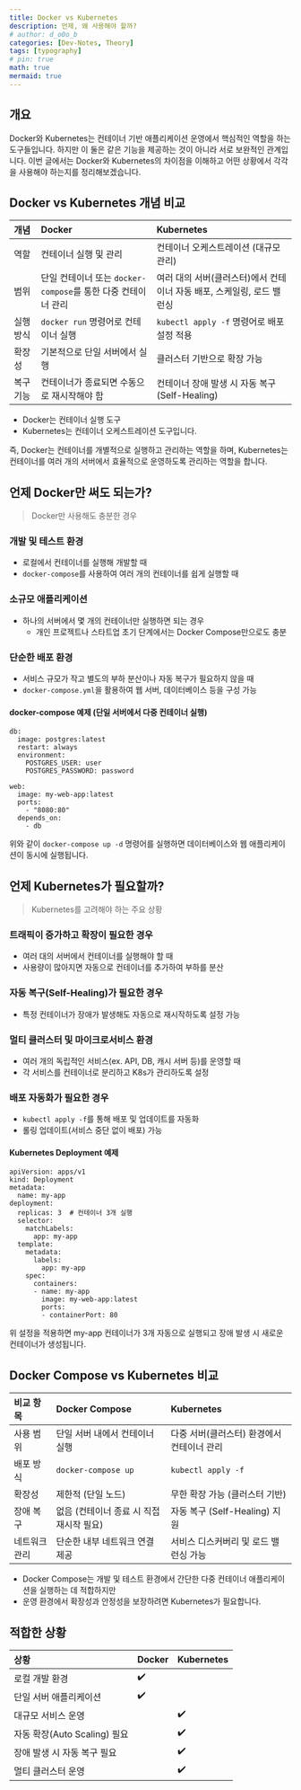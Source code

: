 ```yaml
---
title: Docker vs Kubernetes
description: 언제, 왜 사용해야 할까?
# author: d_o0o_b
categories: [Dev-Notes, Theory]
tags: [typography]
# pin: true
math: true
mermaid: true
---
```


## 개요

Docker와 Kubernetes는 컨테이너 기반 애플리케이션 운영에서 핵심적인 역할을 하는 도구들입니다. 하지만 이 둘은 같은 기능을 제공하는 것이 아니라 서로 보완적인 관계입니다. 이번 글에서는 Docker와 Kubernetes의 차이점을 이해하고 어떤 상황에서 각각을 사용해야 하는지를 정리해보겠습니다.

## Docker vs Kubernetes 개념 비교

| 개념 | Docker  | Kubernetes |
| :--------------------------- |:---------------------------|:---------------------------|
| 역할  | 컨테이너 실행 및 관리 | 컨테이너 오케스트레이션 (대규모 관리) | 
| 범위  | 단일 컨테이너 또는 `docker-compose`를 통한 다중 컨테이너 관리 | 여러 대의 서버(클러스터)에서 컨테이너 자동 배포, 스케일링, 로드 밸런싱| 
| 실행 방식  | `docker run` 명령어로 컨테이너 실행 | `kubectl apply -f` 명령어로 배포 설정 적용 |
| 확장성  | 기본적으로 단일 서버에서 실행 | 클러스터 기반으로 확장 가능 |
| 복구 기능  | 컨테이너가 종료되면 수동으로 재시작해야 함 | 컨테이너 장애 발생 시 자동 복구(Self-Healing) |

- Docker는 컨테이너 실행 도구
- Kubernetes는 컨테이너 오케스트레이션 도구입니다. 

즉, Docker는 컨테이너를 개별적으로 실행하고 관리하는 역할을 하며, Kubernetes는 컨테이너를 여러 개의 서버에서 효율적으로 운영하도록 관리하는 역할을 합니다.

## 언제 Docker만 써도 되는가?
> Docker만 사용해도 충분한 경우

### 개발 및 테스트 환경

- 로컬에서 컨테이너를 실행해 개발할 때
- `docker-compose`를 사용하여 여러 개의 컨테이너를 쉽게 실행할 때

### 소규모 애플리케이션

- 하나의 서버에서 몇 개의 컨테이너만 실행하면 되는 경우
    - 개인 프로젝트나 스타트업 초기 단계에서는 Docker Compose만으로도 충분

### 단순한 배포 환경

- 서비스 규모가 작고 별도의 부하 분산이나 자동 복구가 필요하지 않을 때
- `docker-compose.yml`을 활용하여 웹 서버, 데이터베이스 등을 구성 가능

#### docker-compose 예제 (단일 서버에서 다중 컨테이너 실행)

```
db:
  image: postgres:latest
  restart: always
  environment:
    POSTGRES_USER: user
    POSTGRES_PASSWORD: password

web:
  image: my-web-app:latest
  ports:
    - "8080:80"
  depends_on:
    - db
```

위와 같이 `docker-compose up -d` 명령어를 실행하면 데이터베이스와 웹 애플리케이션이 동시에 실행됩니다.

## 언제 Kubernetes가 필요할까?
> Kubernetes를 고려해야 하는 주요 상황

### 트래픽이 증가하고 확장이 필요한 경우

- 여러 대의 서버에서 컨테이너를 실행해야 할 때
- 사용량이 많아지면 자동으로 컨테이너를 추가하여 부하를 분산

### 자동 복구(Self-Healing)가 필요한 경우

- 특정 컨테이너가 장애가 발생해도 자동으로 재시작하도록 설정 가능

### 멀티 클러스터 및 마이크로서비스 환경

- 여러 개의 독립적인 서비스(ex. API, DB, 캐시 서버 등)를 운영할 때
- 각 서비스를 컨테이너로 분리하고 K8s가 관리하도록 설정

### 배포 자동화가 필요한 경우

- `kubectl apply -f`를 통해 배포 및 업데이트를 자동화
- 롤링 업데이트(서비스 중단 없이 배포) 가능

#### Kubernetes Deployment 예제

```
apiVersion: apps/v1
kind: Deployment
metadata:
  name: my-app
deployment:
  replicas: 3  # 컨테이너 3개 실행
  selector:
    matchLabels:
      app: my-app
  template:
    metadata:
      labels:
        app: my-app
    spec:
      containers:
      - name: my-app
        image: my-web-app:latest
        ports:
        - containerPort: 80
```

위 설정을 적용하면 my-app 컨테이너가 3개 자동으로 실행되고 장애 발생 시 새로운 컨테이너가 생성됩니다.

## Docker Compose vs Kubernetes 비교

| 비교 항목 | Docker Compose  | Kubernetes |
| :--------------------------- |:---------------------------|:---------------------------|
| 사용 범위  | 단일 서버 내에서 컨테이너 실행 | 다중 서버(클러스터) 환경에서 컨테이너 관리 | 
| 배포 방식  | `docker-compose up` | `kubectl apply -f` | 
| 확장성  | 제한적 (단일 노드) | 무한 확장 가능 (클러스터 기반) |
| 장애 복구  | 없음 (컨테이너 종료 시 직접 재시작 필요) | 자동 복구 (Self-Healing) 지원 |
| 네트워크 관리  | 단순한 내부 네트워크 연결 제공 | 서비스 디스커버리 및 로드 밸런싱 가능 |

- Docker Compose는 개발 및 테스트 환경에서 간단한 다중 컨테이너 애플리케이션을 실행하는 데 적합하지만
- 운영 환경에서 확장성과 안정성을 보장하려면 Kubernetes가 필요합니다.

## 적합한 상황

| 상황 | Docker  | Kubernetes |
| :--------------------------- |:---------------------------|:---------------------------|
| 로컬 개발 환경  | ✔️ |  | 
| 단일 서버 애플리케이션  | ✔️ | | 
| 대규모 서비스 운영  | | ✔️ |
| 자동 확장(Auto Scaling) 필요  |  | ✔️ |
| 장애 발생 시 자동 복구 필요  |  | ✔️ |
| 멀티 클러스터 운영  | | ✔️ |

